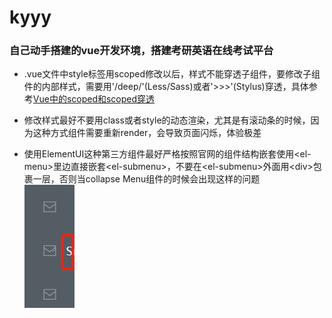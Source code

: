 # kyyy
### 自己动手搭建的vue开发环境，搭建考研英语在线考试平台

* .vue文件中style标签用scoped修改以后，样式不能穿透子组件，要修改子组件的内部样式，需要用'/deep/'(Less/Sass)或者'>>>'(Stylus)穿透，具体参考[Vue中的scoped和scoped穿透](https://segmentfault.com/a/1190000015932467?utm_source=tag-newest)

* 修改样式最好不要用class或者style的动态渲染，尤其是有滚动条的时候，因为这种方式组件需要重新render，会导致页面闪烁，体验极差

* 使用ElementUI这种第三方组件最好严格按照官网的组件结构嵌套使用\<el-menu>里边直接嵌套\<el-submenu>，不要在\<el-submenu>外面用\<div>包裹一层，否则当collapse Menu组件的时候会出现这样的问题  
![image](./src/imgs/NavMenu.png)



